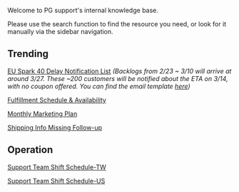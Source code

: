 Welcome to PG support's internal knowledge base. 

Please use the search function to find the resource you need, or look for it manually via the sidebar navigation.


## Trending
[EU Spark 40 Delay Notification List](https://docs.google.com/spreadsheets/d/1IFkcu6fnSGc_ujtZAlze95y8ahqnpwnb6whCZLKHZic/edit?usp=sharing)
*(Backlogs from 2/23 ~ 3/10 will arrive at around 3/27. These ~200 customers will be notified about the ETA on 3/14, with no coupon offered.
You can find the email template [here](https://cdn.us1.exponea.com/positive-grid-dev/e/CgxgkQaFZ5O84wfjaRgxkIiI4fYD2UFyDGQP24bgP8PZ6qqcpg.4i4jNGeFzUp6ww))*

[Fulfillment Schedule & Availability](https://docs.google.com/spreadsheets/d/13mK6KP4YmWGT_NyAHVbmFVl5Wj5khDcB1fvpsDKTL24/edit?usp=sharing)

[Monthly Marketing Plan](https://docs.google.com/spreadsheets/d/10xJZBQaCPnssXe-LCrpEmRkICh81fuhwkDBtlIaKmdY/edit?usp=sharing)

[Shipping Info Missing Follow-up](https://docs.google.com/spreadsheets/d/1JGEB4lF3NW7xdm78EnAu3EREmbbfI07jiRqdN3u9QWw/edit?usp=sharing)

## Operation
[Support Team Shift Schedule-TW](https://docs.google.com/spreadsheets/d/1W4cg0br6ghrFjqdAP5C3afyZQrHwmU98EovIOg3N6Lc/edit?usp=sharing)

[Support Team Shift Schedule-US](https://docs.google.com/spreadsheets/d/1LGz1lw4X8o_4CxUWNgVjto4JvZMglwWU7xGnmnye_7Q/edit?usp=sharing)
